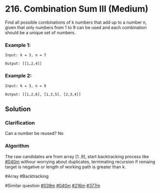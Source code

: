# 216. Combination Sum III (Medium)

Find all possible combinations of k numbers that add up to a number n, given that only numbers from 1 to 9 can be used and each combination should be a unique set of numbers.

### Example 1:
```
Input: k = 3, n = 7

Output: [[1,2,4]]
```
### Example 2:
```
Input: k = 3, n = 9

Output: [[1,2,6], [1,3,5], [2,3,4]]
```
## Solution
### Clarification
Can a number be reused? No

### Algorithm
The raw candidates are from array [1..9], start backtracking process like [#040m](../p040m/README.md) withour worrying about duplicates, terminating recursion if remaing target is negative or length of working path is greater than k.

#Array #Backtracking

#Similar question [#039m](../p039m/README.md) [#040m](../p040m/README.md) [#216m](../p216m/README.md) [#377m](../p377m/README.md)
